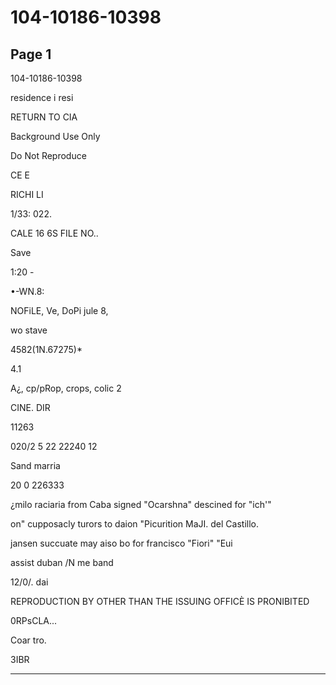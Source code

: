 # 104-10186-10398

## Page 1

104-10186-10398

residence i resi

RETURN TO CIA

Background Use Only

Do Not Reproduce

CE E

RICHI LI

1/33: 022.

CALE 16 6S FILE NO..

Save

1:20 -

•-WN.8:

NOFiLE, Ve, DoPi jule 8,

wo stave

4582(1N.67275)*

4.1

A¿, cp/pRop, crops, colic 2

CINE. DIR

11263

020/2 5 22 22240 12

Sand marria

20 0 226333

¿milo raciaria from Caba signed "Ocarshna" descined for "ich'"

on" cupposacly turors to daion "Picurition MaJI. del Castillo.

jansen succuate may aiso bo for francisco "Fiori" "Eui

assist duban /N me band

12/0/. dai

REPRODUCTION BY OTHER THAN THE ISSUING OFFICÈ IS PRONIBITED

0RPsCLA...

Coar tro.

3IBR

---

